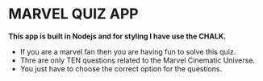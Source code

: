 # MARVEL QUIZ APP #

**This app is built in Nodejs and for styling I have use the CHALK.**

- If you are a marvel fan then you are having fun to solve this quiz.
- Thre are only TEN questions related to the Marvel Cinematic Universe.
- You just have to choose the correct option for the questions.